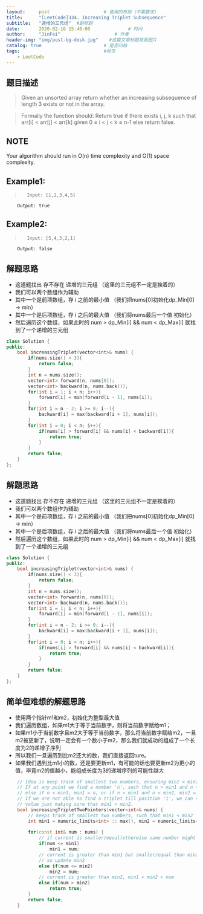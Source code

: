 ```yaml
---
layout:     post                    # 使用的布局（不需要改） 
title:      "[LeetCode]334. Increasing Triplet Subsequence"               # 标题  
subtitle:   "递增的三元组"  #副标题 
date:       2020-02-16 15:40:00              # 时间 
author:     "JinFei"                    # 作者 
header-img: "img/post-bg-desk.jpg"    #这篇文章标题背景图片 
catalog: true                       # 是否归档 
tags:                               #标签     
    - LeetCode 
---
```


## 题目描述
> Given an unsorted array return whether an increasing subsequence of length 3 exists or not in the array.

> Formally the function should:
> Return true if there exists i, j, k
> such that arr[i] < arr[j] < arr[k] given 0 ≤ i < j < k ≤ n-1 else return false.

## NOTE
Your algorithm should run in O(n) time complexity and O(1) space complexity.

## Example1:
 
>       Input: [1,2,3,4,5]
        Output: true

## Example2:
 
>       Input: [5,4,3,2,1]
        Output: false



## 解题思路
- 这道题找出 存不存在 递增的三元组 （这里的三元组不一定是挨着的）
- 我们可以两个数组作为辅助
- 其中一个是前项数组，存 i 之前的最小值 （我们把nums[0]初始化dp_Min[0] -> min）
- 其中一个是后项数组，存 i 之后的最大值 （我们将nums最后一个值 初始化）
- 然后遍历这个数组，如果此时的 num > dp_Min[i] && num < dp_Max[i] 就找到了一个递增的三元组

```C++
class Solution {
public:
    bool increasingTriplet(vector<int>& nums) {
        if(nums.size() < 3){
            return false;
        }
        int n = nums.size();
        vector<int> forward(n, nums[0]);
        vector<int> backward(n, nums.back());
        for(int i = 1; i < n; i++){
            forward[i] = min(forward[i - 1], nums[i]);
        }
        for(int i = n - 2; i >= 0; i--){
            backward[i] = max(backward[i + 1], nums[i]);
        }
        for(int i = 0; i < n; i++){
            if(nums[i] > forward[i] && nums[i] < backward[i]){
                return true;
            }
        }
        return false;
    }
};
```

## 解题思路
- 这道题找出 存不存在 递增的三元组 （这里的三元组不一定是挨着的）
- 我们可以两个数组作为辅助
- 其中一个是前项数组，存 i 之前的最小值 （我们把nums[0]初始化dp_Min[0] -> min）
- 其中一个是后项数组，存 i 之后的最大值 （我们将nums最后一个值 初始化）
- 然后遍历这个数组，如果此时的 num > dp_Min[i] && num < dp_Max[i] 就找到了一个递增的三元组

```C++
class Solution {
public:
    bool increasingTriplet(vector<int>& nums) {
        if(nums.size() < 3){
            return false;
        }
        int n = nums.size();
        vector<int> forward(n, nums[0]);
        vector<int> backward(n, nums.back());
        for(int i = 1; i < n; i++){
            forward[i] = min(forward[i - 1], nums[i]);
        }
        for(int i = n - 2; i >= 0; i--){
            backward[i] = max(backward[i + 1], nums[i]);
        }
        for(int i = 0; i < n; i++){
            if(nums[i] > forward[i] && nums[i] < backward[i]){
                return true;
            }
        }
        return false;
    }
};
```
## 简单但难想的解题思路

- 使用两个指针m1和m2，初始化为整型最大值
- 我们遍历数组，如果m1大于等于当前数字，则将当前数字赋给m1；
- 如果m1小于当前数字且m2大于等于当前数字，那么将当前数字赋给m2，一旦m2被更新了，说明一定会有一个数小于m2，那么我们就成功的组成了一个长度为2的递增子序列
- 所以我们一旦遍历到比m2还大的数，我们直接返回ture。
- 如果我们遇到比m1小的数，还是要更新m1，有可能的话也要更新m2为更小的值，毕竟m2的值越小，能组成长度为3的递增序列的可能性越大

```C++
    // Idea is keep track of smallest two numbers, ensuring min1 < min2.
    // If at any point we find a number 'n', such that n > min1 and n > min2, that makes a triplet
    // else if n < min1, min1 = n, or if n > min1 and n < min2, min2 = n.
    // If we are not able to find a triplet till position 'i', we can safely update the min values to even smaller
    // value just making sure that min1 < min2.
    bool increasingTripletTwoPointers(vector<int>& nums) {
        // keeps track of smallest two numbers, such that min1 < min2
        int min1 = numeric_limits<int> :: max(), min2 = numeric_limits<int> :: max();
        
        for(const int& num : nums) {
            // if current is smaller/equal(otherwise same number might go to min2) than min1, update it
            if(num <= min1)
                min1 = num;
            // current is greater than min1 but smaller/equal than min2, that makes min1 < min2 > num,
            // so update min2
            else if(num <= min2)
                min2 = num;
            // current is greater than min2, min1 < min2 < num
            else if(num > min2)
                return true;
        }
        return false;
    }
```

